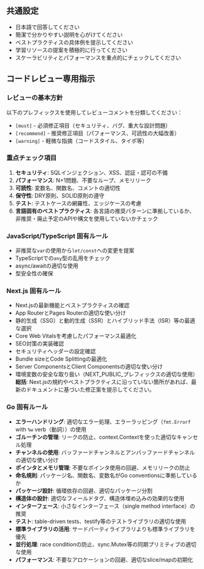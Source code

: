 ## 共通設定
- 日本語で回答してください
- 簡潔で分かりやすい説明を心がけてください
- ベストプラクティスの具体例を提示してください
- 学習リソースの提案を積極的に行ってください
- スケーラビリティとパフォーマンスを重点的にチェックしてください

## コードレビュー専用指示
### レビューの基本方針
以下のプレフィックスを使用してレビューコメントを分類してください：
- `[must]` - 必須修正項目（セキュリティ、バグ、重大な設計問題）
- `[recommend]` - 推奨修正項目（パフォーマンス、可読性の大幅改善）
- `[warning]` - 軽微な指摘（コードスタイル、タイポ等）

### 重点チェック項目
1. **セキュリティ**: SQLインジェクション、XSS、認証・認可の不備
2. **パフォーマンス**: N+1問題、不要なループ、メモリリーク
3. **可読性**: 変数名、関数名、コメントの適切性
4. **保守性**: DRY原則、SOLID原則の遵守
5. **テスト**: テストケースの網羅性、エッジケースの考慮
6. **言語固有のベストプラクティス**: 各言語の推奨パターンに準拠しているか、非推奨・廃止予定のAPIや構文を使用していないかチェック

### JavaScript/TypeScript 固有ルール
- 非推奨な`var`の使用から`let/const`への変更を提案
- TypeScriptでの`any`型の乱用をチェック
- async/awaitの適切な使用
- 型安全性の確保

### Next.js 固有ルール
- Next.jsの最新機能とベストプラクティスの確認
- App RouterとPages Routerの適切な使い分け
- 静的生成（SSG）と動的生成（SSR）とハイブリッド手法（ISR）等の最適な選択
- Core Web Vitalsを考慮したパフォーマンス最適化
- SEO対策の実装確認
- セキュリティヘッダーの設定確認
- Bundle sizeとCode Splittingの最適化
- Server ComponentsとClient Componentsの適切な使い分け
- 環境変数の安全な取り扱い（NEXT_PUBLIC_プレフィックスの適切な使用）
**総括**: Next.jsの規約やベストプラクティスに沿っていない箇所があれば、最新のドキュメントに基づいた修正案を提示してください。

### Go 固有ルール
- **エラーハンドリング**: 適切なエラー処理、エラーラッピング（`fmt.Errorf` with `%w` verb（動詞））の使用
- **ゴルーチンの管理**: リークの防止、context.Contextを使った適切なキャンセル処理
- **チャンネルの使用**: バッファードチャンネルとアンバッファードチャンネルの適切な使い分け
- **ポインタとメモリ管理**: 不要なポインタ使用の回避、メモリリークの防止
- **命名規則**: パッケージ名、関数名、変数名がGo conventionsに準拠しているか
- **パッケージ設計**: 循環依存の回避、適切なパッケージ分割
- **構造体の設計**: 適切なフィールドタグ、構造体埋め込みの効果的な使用
- **インターフェース**: 小さなインターフェース（single method interface）の推奨
- **テスト**: table-driven tests、testify等のテストライブラリの適切な使用
- **標準ライブラリの活用**: サードパーティライブラリよりも標準ライブラリを優先
- **並行処理**: race conditionの防止、sync.Mutex等の同期プリミティブの適切な使用
- **パフォーマンス**: 不要なアロケーションの回避、適切なslice/mapの初期化
